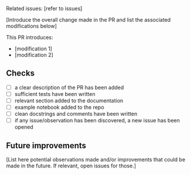 Related issues: [refer to issues]

[Introduce the overall change made in the PR and list the associated modifications below]

This PR introduces:
- [modification 1]
- [modification 2]


## Checks

- [ ] a clear description of the PR has been added
- [ ] sufficient tests have been written
- [ ] relevant section added to the documentation
- [ ] example notebook added to the repo
- [ ] clean docstrings and comments have been written
- [ ] if any issue/observation has been discovered, a new issue has been opened

## Future improvements

[List here potential observations made and/or improvements that could be made in the future. If relevant, open issues for those.]
